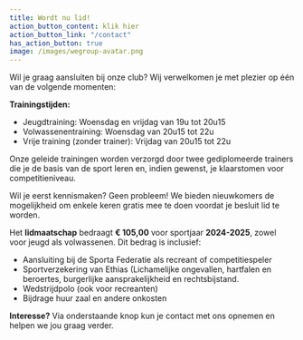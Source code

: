 ```yaml
---
title: Wordt nu lid!
action_button_content: klik hier
action_button_link: "/contact"
has_action_button: true
image: /images/wegroup-avatar.png
---
```

Wil je graag aansluiten bij onze club? Wij verwelkomen je met plezier op één van de volgende momenten:

**Trainingstijden:**

- Jeugdtraining: Woensdag en vrijdag van 19u tot 20u15
- Volwassenentraining: Woensdag van 20u15 tot 22u
- Vrije training (zonder trainer): Vrijdag van 20u15 tot 22u

Onze geleide trainingen worden verzorgd door twee gediplomeerde trainers die je de basis van de sport leren en, indien gewenst, je klaarstomen voor competitieniveau.

Wil je eerst kennismaken? Geen probleem! We bieden nieuwkomers de mogelijkheid om enkele keren gratis mee te doen voordat je besluit lid te worden.

Het **lidmaatschap** bedraagt **€ 105,00** voor sportjaar **2024-2025**, zowel voor jeugd als volwassenen. Dit bedrag is inclusief:

- Aansluiting bij de Sporta Federatie als recreant of competitiespeler
- Sportverzekering van Ethias (Lichamelijke ongevallen, hartfalen en beroertes,  burgerlijke aansprakelijkheid en rechtsbijstand.
- Wedstrijdpolo (ook voor recreanten)
- Bijdrage huur zaal en andere onkosten

**Interesse?** Via onderstaande knop kun je contact met ons opnemen en helpen we jou graag verder.
